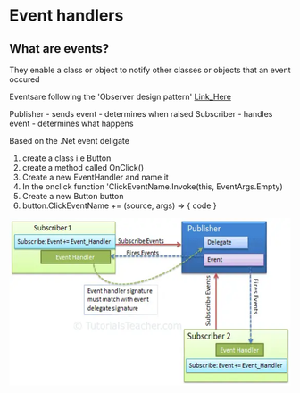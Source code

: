 # Event handlers

## What are events?

They enable a class or object to notify other classes or objects that an event occured

Eventsare following the 'Observer design pattern' [Link_Here](https://learn.microsoft.com/en-us/dotnet/standard/events/observer-design-pattern)

Publisher - sends event - determines when raised
Subscriber - handles event - determines what happens

Based on the .Net event deligate

1. create a class i.e Button
2. create a method called OnClick()
3. Create a new EventHandler and name it
4. In the onclick function 'ClickEventName.Invoke(this, EventArgs.Empty)
5. Create a new Button button
6. button.ClickEventName += (source, args) => { code }

<img height='300px' src='./assets/images/event-model.webp' alt='mvvm' />
